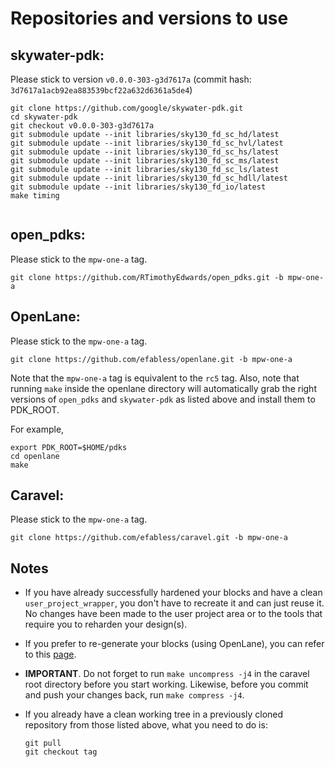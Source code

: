 # Repositories and versions to use

## skywater-pdk:

Please stick to version `v0.0.0-303-g3d7617a`
(commit hash: `3d7617a1acb92ea883539bcf22a632d6361a5de4`)
```
git clone https://github.com/google/skywater-pdk.git
cd skywater-pdk
git checkout v0.0.0-303-g3d7617a
git submodule update --init libraries/sky130_fd_sc_hd/latest
git submodule update --init libraries/sky130_fd_sc_hvl/latest
git submodule update --init libraries/sky130_fd_sc_hs/latest
git submodule update --init libraries/sky130_fd_sc_ms/latest
git submodule update --init libraries/sky130_fd_sc_ls/latest
git submodule update --init libraries/sky130_fd_sc_hdll/latest
git submodule update --init libraries/sky130_fd_io/latest
make timing


```

## open_pdks:

Please stick to the `mpw-one-a` tag.
```
git clone https://github.com/RTimothyEdwards/open_pdks.git -b mpw-one-a
```

## OpenLane:

Please stick to the `mpw-one-a` tag.
```
git clone https://github.com/efabless/openlane.git -b mpw-one-a
```
Note that the `mpw-one-a` tag is equivalent to the `rc5` tag. Also, note that
running `make` inside the openlane directory will automatically grab the right
versions of `open_pdks` and `skywater-pdk` as listed above and install them to
PDK_ROOT.

For example,

```
export PDK_ROOT=$HOME/pdks
cd openlane
make
```

## Caravel: 

Please stick to the `mpw-one-a` tag.
```
git clone https://github.com/efabless/caravel.git -b mpw-one-a
```

## Notes

- If you have already successfully hardened your blocks and have a clean
  `user_project_wrapper`, you don't have to recreate it and can just reuse it.
  No changes have been made to the user project area or to the tools that
  require you to reharden your design(s).

- If you prefer to re-generate your blocks (using OpenLane), you can refer to
  this [page][1].

- **IMPORTANT**. Do not forget to run `make uncompress -j4` in the caravel root
  directory before you start working. Likewise, before you commit and push your
  changes back, run `make compress -j4`.

- If you already have a clean working tree in a previously cloned repository from
  those listed above, what you need to do is:
  ```
  git pull
  git checkout tag
  ```

[1]: ./openlane/README.md
